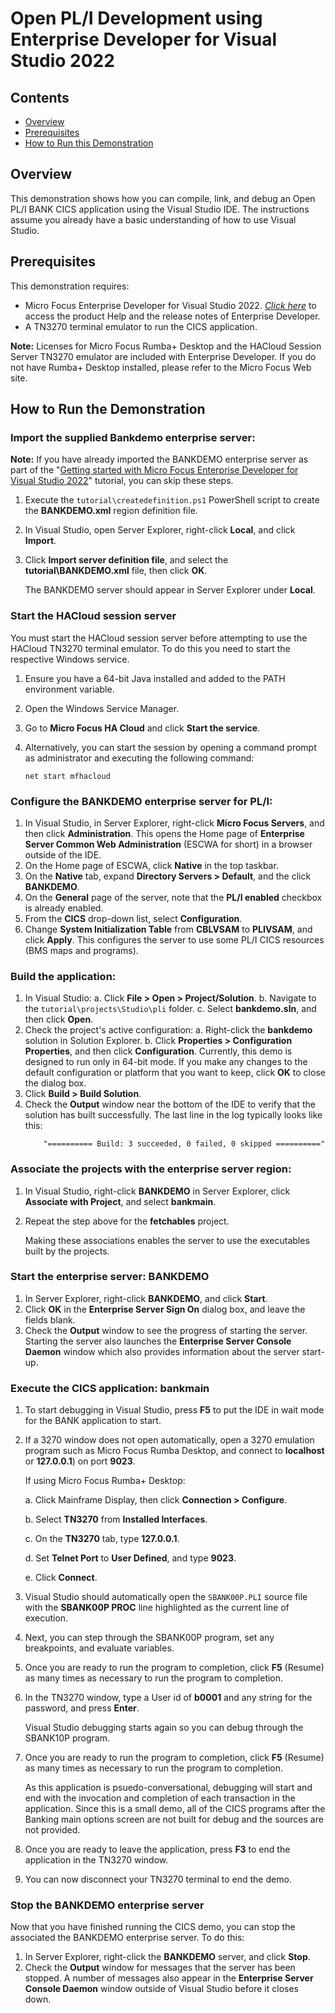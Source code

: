 # Open PL/I Development using Enterprise Developer for Visual Studio 2022
## Contents
- [Overview](#overview)
- [Prerequisites](#prerequisites)
- [How to Run this Demonstration](#how-to-run-the-demonstration)


## Overview
This demonstration shows how you can compile, link, and debug an Open PL/I BANK CICS application using the Visual Studio IDE. The instructions assume you already have a basic understanding of how to use Visual Studio.

## Prerequisites

This demonstration requires:
- Micro Focus Enterprise Developer for Visual Studio 2022. [*Click here*](https://www.microfocus.com/documentation/enterprise-developer/) to access the product Help and the release notes of Enterprise Developer.
- A TN3270 terminal emulator to run the CICS application. 

**Note:**
Licenses for Micro Focus Rumba+ Desktop and the HACloud Session Server TN3270 emulator are included with Enterprise Developer. If you do not have Rumba+ Desktop installed, please refer to the Micro Focus Web site.

## How to Run the Demonstration
### Import the supplied Bankdemo enterprise server:
  
**Note:**
If you have already imported the BANKDEMO enterprise server as part of the "[Getting started with Micro Focus Enterprise Developer for Visual Studio 2022](..\README.md)" tutorial, you can skip these steps.
    
1. Execute the `tutorial\createdefinition.ps1` PowerShell script to create the **BANKDEMO.xml** region definition file. 
    
2. In  Visual Studio, open Server Explorer, right-click **Local**, and click **Import**. 
    
3. Click **Import server definition file**, and select the **tutorial\BANKDEMO.xml** file, then click **OK**.
    
   The BANKDEMO server should appear in Server Explorer under **Local**.

### Start the HACloud session server

You must start the HACloud session server before attempting to use the HACloud TN3270 terminal emulator. To do this you need to start the respective Windows service.

1. Ensure you have a 64-bit Java installed and added to the PATH environment variable.
2. Open the Windows Service Manager.
3. Go to **Micro Focus HA Cloud** and click **Start the service**. 
4. Alternatively, you can start the session by opening a command prompt as administrator and executing the following command:

    ```
    net start mfhacloud
    ```


### Configure the BANKDEMO enterprise server for PL/I:
    
1. In Visual Studio, in Server Explorer, right-click **Micro Focus Servers**, and then click **Administration**.
     This opens the Home page of **Enterprise Server Common Web Administration** (ESCWA for short) in a browser outside of the IDE.
2. On the Home page of ESCWA, click **Native** in the top taskbar.
3. On the **Native** tab, expand **Directory Servers >  Default**, and the click **BANKDEMO**.
4. On the **General** page of the server, note that the **PL/I enabled** checkbox is already enabled.
5. From the **CICS** drop-down list, select **Configuration**.
6. Change **System Initialization Table** from **CBLVSAM** to **PLIVSAM**, and click **Apply**. 
    This configures the server to use some PL/I CICS resources (BMS maps and programs).

### Build the application:</description>

1. In Visual Studio:
     a.  Click **File > Open > Project/Solution**.
     b.  Navigate to the `tutorial\projects\Studio\pli` folder.
     c.  Select **bankdemo.sln**, and then click **Open**.
2. Check the project's active configuration:
    a.  Right-click the **bankdemo** solution in Solution Explorer.
    b.  Click **Properties > Configuration Properties**, and then click  **Configuration**. 
        Currently, this demo is designed to run only in 64-bit mode. If you make any changes to the default configuration or platform that you want to keep, click **OK** to close the dialog box.  
3. Click **Build > Build Solution**.
4. Check the **Output** window near the bottom of the IDE to verify that the solution has built successfully. The last line in the log typically looks like this: 
    ```
        "========== Build: 3 succeeded, 0 failed, 0 skipped =========="
    ```

### Associate the projects with the enterprise server region:

1. In Visual Studio, right-click **BANKDEMO** in Server Explorer, click **Associate with Project**, and select **bankmain**.

2. Repeat the step above for the **fetchables** project.

    Making these associations enables the server to use the executables built by the projects.

### Start the enterprise server: BANKDEMO

1.  In Server Explorer, right-click **BANKDEMO**, and click **Start**.
2.  Click **OK** in the **Enterprise Server Sign On** dialog box, and leave the fields blank.
3.  Check the **Output** window to see the progress of starting the server.
    Starting the server also launches the **Enterprise Server Console Daemon** window which also provides information about the server start-up.

### Execute the CICS application: bankmain

1.   To start debugging in Visual Studio, press **F5** to put the IDE in wait mode for the BANK application to start.
2.   If a 3270 window does not open automatically, open a 3270 emulation program such as Micro Focus Rumba Desktop, and connect to **localhost** or **127.0.0.1**) on port **9023**.

     If using Micro Focus Rumba+ Desktop:
    
     a. Click Mainframe Display, then click **Connection > Configure**. 
    
     b. Select **TN3270** from **Installed Interfaces**.
    
     c. On the **TN3270** tab, type **127.0.0.1**.
    
     d. Set **Telnet Port** to **User Defined**, and type **9023**.
    
     e. Click **Connect**.
3.  Visual Studio should automatically open the `SBANK00P.PLI` source file with the **SBANK00P PROC** line highlighted as the current line of execution.
4.  Next, you can step through the SBANK00P program, set any breakpoints, and evaluate variables.  
5.  Once you are ready to run the program to completion, click **F5** (Resume) as many times as necessary to run the program to completion.
6.  In the TN3270 window, type a User id of **b0001** and any string for the password, and press **Enter**.

    Visual Studio debugging starts again so you can debug through the SBANK10P program.         
7. Once you are ready to run the program to completion, click **F5** (Resume) as many times as necessary to run the program to completion.         
  
    As this application is psuedo-conversational, debugging will start and end with the invocation and completion of each transaction in the application.  Since this is a small demo, all of the CICS programs after the Banking main options screen are not built for debug and the sources are not provided.
8.  Once you are ready to leave the application, press **F3** to end the application in the TN3270 window.          
9.  You can now disconnect your TN3270 terminal to end the demo.          

### Stop the BANKDEMO enterprise server

Now that you have finished running the CICS demo, you can stop the associated the BANKDEMO enterprise server. To do this:
 
1.  In Server Explorer, right-click the **BANKDEMO** server, and click **Stop**.
2.  Check the **Output** window for messages that the server has been stopped. A number of messages also appear in the **Enterprise Server Console Daemon** window outside of Visual Studio before it closes down.
